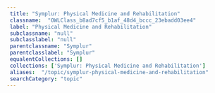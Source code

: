 ```yaml
--- 
 title: "Symplur: Physical Medicine and Rehabilitation" 
 classname:  "OWLClass_b8ad7cf5_b1af_48d4_bccc_23ebadd03ee4" 
 label: "Physical Medicine and Rehabilitation" 
 subclassname: "null" 
 subclasslabel: "null" 
 parentclassname: "Symplur" 
 parentclasslabel: "Symplur" 
 equalentCollections: [] 
 collections: ['Symplur: Physical Medicine and Rehabilitation']
 aliases:  "/topic/symplur-physical-medicine-and-rehabilitation"  
 searchCategory: "topic" 
---
```

